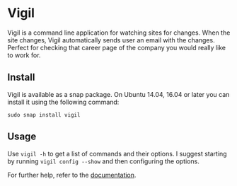 # Vigil

Vigil is a command line application for watching sites for changes. When the site changes,
Vigil automatically sends user an email with the changes.
Perfect for checking that career page of the company you would really like to work for.


## Install
Vigil is available as a snap package. On Ubuntu 14.04, 16.04 or later you can
install it using the following command:

`sudo snap install vigil`

## Usage
Use `vigil -h` to get a list of commands and their options. I suggest starting by running `vigil config --show` and then configuring the options.

For further help, refer to the [documentation](https://radek-sprta.gitlab.io/vigil/).
